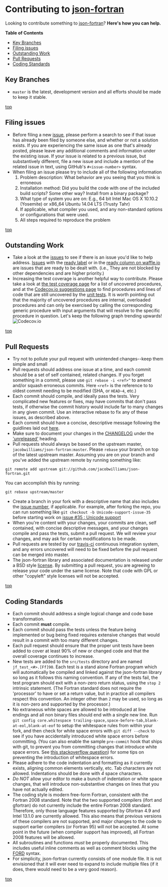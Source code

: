 # Contributing to [json-fortran](README.md)

Looking to contribute something to [json-fortran](https://github.com/jacobwilliams/json-fortran)? **Here's how you can help.**

<!-- markdown-toc start - Don't edit this section. Run M-x markdown-toc/generate-toc again -->
**Table of Contents**

  - [Key Branches](#key-branches)
  - [Filing issues](#filing-issues)
  - [Outstanding Work](#outstanding-work)
  - [Pull Requests](#pull-requests)
  - [Coding Standards](#coding-standards)

<!-- markdown-toc end -->

## Key Branches

- `master` is the latest, development version and all efforts should be made to keep it stable.

[top](#contributing-to-json-fortran)
## Filing issues

- Before filing a new [issue](https://github.com/jacobwilliams/json-fortran/issues), please perform a search to see if that issue has already been filed by someone else, and whether or not a solution exists. If you are experiencing the same issue as one that's already posted, please leave any additional comments and information under the existing issue. If your issue is related to a previous issue, but substantively different, file a new issue and include a mention of the related issue in text, using GitHub's `#<issue-number>` syntax.
- When filing an issue please try to include all of the following information
  1. Problem description: What behavior are you seeing that you think is erroneous
  1. Installation method: Did you build the code with one of the included build scripts? Some other way? Install from a binary package?
  1. What type of system you are on: E.g., 64 bit Intel Mac OS X 10.10.2 (Yosemite) or x86_64 Ubuntu 14.04 LTS (Trusty Tahr)
  1. If applicable, what compiler you used, and any non-standard options or configurations that were used.
  1. All steps required to reproduce the problem

[top](#contributing-to-json-fortran)
## Outstanding Work

- Take a look at the [issues](https://github.com/jacobwilliams/json-fortran/issues) to see if there is an issue you'd like to help address. [Issues](https://github.com/jacobwilliams/json-fortran/issues) with the [ready label](https://github.com/jacobwilliams/json-fortran/issues?q=is%3Aopen+is%3Aissue+label%3A%22ready%22) or in the [ready column on waffle.io](https://waffle.io/jacobwilliams/json-fortran) are issues that are ready to be dealt with. (i.e., They are not blocked by other dependencies and are higher priority.)
- Increasing the test coverage is another helpful way to
  contribute. Please take a look at
  [the test coverage page](http://jacobwilliams.github.io/json-fortran/page/development-resources/json_module.F90.gcov.html)
  for a list of uncovered procedures, and at the
  [Codecov.io suggestions page](https://codecov.io/github/jacobwilliams/json-fortran/features/suggestions)
  to find procedures and lines of code that are still uncovered by the
  [unit tests](https://github.com/jacobwilliams/json-fortran/tree/master/src/tests). It
  is worth pointing out that the majority of uncovered procedures are
  internal, overloaded procedures and can only be exercised by calling
  the corresponding generic procedure with input arguments that will
  resolve to the specific procedure in question. Let's keep the
  following graph trending upwards!
  ![Codecov.io](https://codecov.io/github/jacobwilliams/json-fortran/branch.svg?branch=master)

[top](#contributing-to-json-fortran)
## Pull Requests

- Try not to pollute your pull request with unintended changes--keep them simple and small
- Pull requests should address one issue at a time, and each commit should be a set of self contained, related changes. If you forget something in a commit, please use `git rebase -i <ref>^` to amend and/or squash erroneous commits. Here `<ref>` is the reference to to oldest commit needing to be modified (SHA, or `HEAD~4`, etc.)
- Each commit should compile, and ideally pass the tests. Very complicated new features or fixes, may have commits that don't pass tests, if otherwise the commit history would include far to many changes in any given commit. Use an interactive rebase to fix any of these issues, as described above.
- Each commit should have a concise, descriptive message following the
  guidlines laid out
  [here](http://tbaggery.com/2008/04/19/a-note-about-git-commit-messages.html).
- Make sure to document your changes in the
  [CHANGELOG](https://github.com/jacobwilliams/json-fortran/blob/master/CHANGELOG.md)
  under the
  ['unreleased'](https://github.com/jacobwilliams/json-fortran/blob/master/CHANGELOG.md#unreleased)
  heading.
- Pull requests should always be based on the upstream master,
`jacobwilliams/json-fortran:master`. Please `rebase` your branch on top
of the latest upstream master. Assuming you are on your branch and you've added the upstream remote by running something like:
```
git remote add upstream git://github.com/jacobwilliams/json-fortran.git
```
You can accomplish this by running:
```
git rebase upstream/master
```
- Create a branch in your fork with a descriptive name that also includes the [issue number](https://github.com/jacobwilliams/json-fortran/issues), if applicable. For example, after forking the repo, you can run something like `git checkout -b Unicode-support-issue-35` before starting work on [issue #35 : Unicode support](https://github.com/jacobwilliams/json-fortran/issues/35)
- When you're content with your changes, your commits are clean, self contained, with concise descriptive messages, and your changes compile and pass the tests, submit a pull request. We will review your changes, and may ask for certain modifications to be made.
- Pull requests are tested by our [travis-ci](https://travis-ci.org/jacobwilliams/json-fortran) continuous integration system, and any errors uncovered will need to be fixed before the pull request can be merged into master.
- The json-fortran library and associated documentation is released under a BSD style [license](https://github.com/jacobwilliams/json-fortran/blob/master/LICENSE).  By submitting a pull request, you are agreeing to release your code under the same license.  Note that code with GPL or other "copyleft" style licenses will not be accepted.

[top](#contributing-to-json-fortran)
## Coding Standards

- Each commit should address a single logical change and code base transformation.
- Each commit **must** compile.
- Each commit should pass the tests unless the feature being implemented or bug being fixed requires extensive changes that would result in a commit with too many different changes.
- Each pull request should ensure that the proper unit tests have
  been added to cover at least 90% of new or changed code and that the
  overall coverage continues to increase.
- New tests are added to the `src/tests` directory and are named
  `jf_test_<#>.[Ff]90`. Each test is a stand alone Fortran program
  which will automatically be compiled and linked against the
  json-fortran library so long as it follows this naming
  convention. If any of the tests fail, the test program should exit
  with a non-zero return status, using the `stop 2` intrinsic
  statement. (The Fortran standard does not require the 'processor' to
  have or set a return value, but in practice all compilers respect
  this convention. An integer other than `2` may be used, so long as
  it is non-zero and supported by the processor.)
- No extraneous white spaces are allowed to be introduced at line endings and all non binary files should end with a single new line. Run `git config core.whitespace trailing-space,space-before-tab,blank-at-eol,blank-at-eof` to setup the whitespace rules from within your fork, and then check for white space errors with `git diff --check` to see if you have accidentally introduced white space errors before committing. (You can also enable the sample `pre-commit` hook that ships with git, to prevent you from committing changes that introduce white space errors. See [this stackoverflow question](http://stackoverflow.com/questions/591923/make-git-automatically-remove-trailing-whitespace-before-committing/28446440)) for some tips on preventing the introduction of whitespace errors.
- Please adhere to the code indentation and formatting as it currently exists, aligning common elements vertically, etc. Tab characters are not allowed. Indentations should be done with *4* space characters.
- *Do NOT* allow your editor to make a bunch of indentation or white space changes, that will introduce non-substantive changes on lines that you have not actually edited.
- The coding style is modern free-form Fortran, consistent with the Fortran 2008 standard.  Note that the two supported compilers (ifort and gfortran) do not currently include the entire Fortran 2008 standard. Therefore, only those language features supported by Gfortran 4.9 and Intel 13.1.0 are currently allowed.  This also means that previous versions of these compilers are not supported, and major changes to the code to support earlier compilers (or Fortran 95) will not be accepted.  At some point in the future (when compiler support has improved), all Fortran 2008 features will be allowed.
- All subroutines and functions *must* be properly documented.  This includes useful inline comments as well as comment blocks using the [FORD](https://github.com/cmacmackin/ford/wiki/Writing-Documentation) syntax.
- For simplicity, json-fortran currently consists of one module file. It is not envisioned that it will ever need to expand to include multiple files (if it does, there would need to be a very good reason).

[top](#contributing-to-json-fortran)
